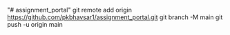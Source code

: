 "# assignment_portal" 
git remote add origin https://github.com/pkbhavsar1/assignment_portal.git
git branch -M main
git push -u origin main